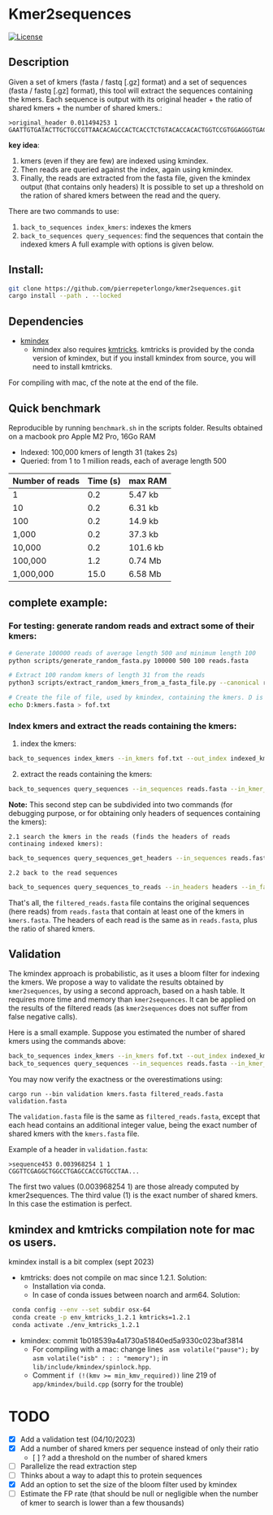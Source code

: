 # Kmer2sequences
[![License](http://img.shields.io/:license-affero-blue.svg)](http://www.gnu.org/licenses/agpl-3.0.en.html)

## Description
Given a set of kmers (fasta / fastq [.gz] format) and a set of sequences  (fasta / fastq [.gz] format), this tool will extract the sequences containing the kmers.
Each sequence is output with its original header + the ratio of shared kmers + the number of shared kmers.:
```
>original_header 0.011494253 1
GAATTGTGATACTTGCTGCCGTTAACACAGCCACTCACCTCTGTACACCACACTGGTCCGTGGAGGGTGACAAGCATAACATAGTTCGTATGTGTTGCACGCCCT
```

**key idea**: 
 1. kmers (even if they are few) are indexed using kmindex. 
 2. Then reads are queried against the index, again using kmindex.
 3. Finally, the reads are extracted from the fasta file, given the kmindex output (that contains only headers)
 It is possible to set up a threshold on the ration of shared kmers between the read and the query.

 There are two commands to use: 
 1. `back_to_sequences index_kmers`: indexes the kmers
 2. `back_to_sequences query_sequences`: find the sequences that contain the indexed kmers
 A full example with options is given below.

## Install:
```bash
git clone https://github.com/pierrepeterlongo/kmer2sequences.git
cargo install --path . --locked
```

## Dependencies
* [kmindex](https://github.com/tlemane/kmindex)
	* kmindex also requires [kmtricks](https://github.com/tlemane/kmtricks). kmtricks is provided by the conda version of kmindex, but if you install kmindex from source, you will need to install kmtricks.

For compiling with mac, cf the note at the end of the file.

## Quick benchmark
Reproducible by running `benchmark.sh` in the scripts folder.
Results obtained on a macbook pro Apple M2 Pro, 16Go RAM 
* Indexed: 100,000 kmers of length 31 (takes 2s)
* Queried: from 1 to 1 million reads, each of average length 500

| Number of reads | Time (s) |  max RAM |
|-----------------|----------|---|
| 1               | 0.2      |5.47 kb |
| 10              | 0.2      | 6.31 kb| 
| 100             | 0.2      |	14.9 kb |
| 1,000           | 0.2      | 37.3 kb |
| 10,000          | 0.2    	 | 101.6 kb |
| 100,000         | 1.2    	 | 0.74 Mb |
| 1,000,000       | 15.0   	 | 6.58 Mb |

## complete example: 
### For testing: generate random reads and extract some of their kmers: 
```bash
# Generate 100000 reads of average length 500 and minimum length 100
python scripts/generate_random_fasta.py 100000 500 100 reads.fasta

# Extract 100 random kmers of length 31 from the reads
python3 scripts/extract_random_kmers_from_a_fasta_file.py --canonical reads.fasta 31 100 kmers.fasta

# Create the file of file, used by kmindex, containing the kmers. D is simply a prefix. 
echo D:kmers.fasta > fof.txt
```

### Index kmers and extract the reads containing the kmers:

1. index the kmers: 
```bash
back_to_sequences index_kmers --in_kmers fof.txt --out_index indexed_kmers -k 31 --kmindex_path ./bin/kmindex
```

2. extract the reads containing the kmers: 
```bash
back_to_sequences query_sequences --in_sequences reads.fasta --in_kmer_index indexed_kmers --out_fasta filtered_reads.fasta --kmindex_path ./bin/kmindex
```

**Note:** This second step can be subdivided into two commands (for debugging purpose, or for obtaining only headers of sequences containing the kmers):

	2.1 search the kmers in the reads (finds the headers of reads continaing indexed kmers): 
```bash
back_to_sequences query_sequences_get_headers --in_sequences reads.fasta --in_kmer_index indexed_kmers --out_headers headers --kmindex_path ./bin/kmindex
```

	2.2 back to the read sequences
```bash
back_to_sequences query_sequences_to_reads --in_headers headers --in_fasta reads.fasta --in_kmer_index indexed_kmers --out_fasta filtered_reads.fasta --threshold 0.0
```

That's all, the `filtered_reads.fasta` file contains the original sequences (here reads) from `reads.fasta` that contain at least one of the kmers in `kmers.fasta`.
The headers of each read is the same as in `reads.fasta`, plus the ratio of shared kmers.

## Validation 
The kmindex approach is probabilistic, as it uses a bloom filter for indexing the kmers.
We propose a way to validate the results obtained by `kmer2sequences`, by using a second approach, based on a hash table. It requires more time and memory than `kmer2sequences`. It can be applied on the results of the filtered reads (as `kmer2sequences` does not suffer from false negative calls). 

Here is a small example. Suppose you estimated the number of shared kmers using the commands above: 
```bash
back_to_sequences index_kmers --in_kmers fof.txt --out_index indexed_kmers -k 31 --kmindex_path ./bin/kmindex
back_to_sequences query_sequences --in_sequences reads.fasta --in_kmer_index indexed_kmers --out_fasta filtered_reads.fasta --kmindex_path ./bin/kmindex
```

You may now verify the exactness or the overestimations using: 
```
cargo run --bin validation kmers.fasta filtered_reads.fasta validation.fasta
```

The `validation.fasta` file is the same as `filtered_reads.fasta`, except that each head contains an additional integer value, being the exact number of shared kmers with the `kmers.fasta` file.

Example of a header in `validation.fasta`:
```
>sequence453 0.003968254 1 1
CGGTTCGAGGCTGGCCTGAGCCACCGTGCCTAA...
```
The first two values (0.003968254 1) are those already computed by kmer2sequences. The third value (1) is the exact number of shared kmers. In this case the estimation is perfect. 



## kmindex and kmtricks compilation note for mac os users.
kmindex install is a bit complex (sept 2023)
* kmtricks: does not compile on mac since 1.2.1. Solution: 
	* Installation via conda.
	* In case of conda issues between noarch and arm64. Solution: 
```bash
 conda config --env --set subdir osx-64
 conda create -p env_kmtricks_1.2.1 kmtricks=1.2.1 
 conda activate ./env_kmtricks_1.2.1
```
* kmindex: commit 1b018539a4a1730a51840ed5a9330c023baf3814
	* For compiling with a mac: change lines ` asm volatile("pause");` by `asm volatile("isb" : : : "memory");` in `lib/include/kmindex/spinlock.hpp`. 
	* Comment `if (!(kmv >= min_kmv_required))` line 219 of `app/kmindex/build.cpp`
(sorry for the trouble)


# TODO
* [X] Add a validation test (04/10/2023)
* [X] Add a number of shared kmers per sequence instead of only their ratio 
	* [ ] ? add a threshold on the number of shared kmers
* [ ] Parallelize the read extraction step
* [ ] Thinks about a way to adapt this to protein sequences
* [X] Add an option to set the size of the bloom filter used by kmindex
* [ ] Estimate the FP rate (that should be null or negligible when the number of kmer to search is lower than a few thousands)